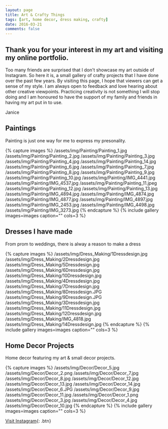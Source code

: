 ```yaml
---
layout: page
title: Art & Crafty Things
tags: [art, home decor, dress making, crafty]
date: 2016-03-21
comments: false
---
```


## Thank you for your interest in my art and visiting my online portfolio. 

Too many friends are surprised that I don't showcase my art outside of Instagram. So here it is, a small gallery of crafty projects that I have done over the past few years. By visiting this page, I hope that viewers can get a sense of my style. I am always open to feedback and love hearing about other creative viewpoints. Practicing creativity is not something I will stop doing and I am honoured to have the support of my family and friends in having my art put in to use.

Janice


## Paintings

Painting is just one way for me to express my presonality.

{% capture images %}
	/assets/img/Painting/Painting_1.jpg
	/assets/img/Painting/Painting_2.jpg
	/assets/img/Painting/Painting_3.jpg
	/assets/img/Painting/Painting_4.jpg
	/assets/img/Painting/Painting_14.jpg
	/assets/img/Painting/Painting_6.jpg
	/assets/img/Painting/Painting_7.jpg
	/assets/img/Painting/Painting_8.jpg
	/assets/img/Painting/Painting_9.jpg
	/assets/img/Painting/Painting_10.jpg
	/assets/img/Painting/IMG_4441.jpg
	/assets/img/Painting/IMG_4537.jpg
	/assets/img/Painting/Painting_11.jpeg
	/assets/img/Painting/Painting_12.jpg
	/assets/img/Painting/Painting_13.jpg
	/assets/img/Painting/IMG_4894.jpg
	/assets/img/Painting/IMG_4874.jpg
	/assets/img/Painting/IMG_4877.jpg
	/assets/img/Painting/IMG_4897.jpg
	/assets/img/Painting/IMG_2453.jpg
	/assets/img/Painting/IMG_4498.jpg
	/assets/img/Painting/IMG_3273.jpg
{% endcapture %}
{% include gallery images=images caption="" cols=3 %}


## Dresses I have made 

From prom to weddings, there is alway a reason to make a dress

{% capture images %}
	/assets/img/Dress_Making/1Dressdesign.jpg
	/assets/img/Dress_Making/2Dressdesign.jpg
	/assets/img/Dress_Making/5Dressdesign.jpg
	/assets/img/Dress_Making/6Dressdesign.jpg
	/assets/img/Dress_Making/10Dressdesign.jpg
	/assets/img/Dress_Making/4Dressdesign.jpg
	/assets/img/Dress_Making/7Dressdesign.jpg
	/assets/img/Dress_Making/8Dressdesign.JPG
	/assets/img/Dress_Making/9Dressdesign.JPG
	/assets/img/Dress_Making/3Dressdesign.jpg
	/assets/img/Dress_Making/11Dressdesign.jpg
	/assets/img/Dress_Making/12Dressdesign.jpg
	/assets/img/Dress_Making/IMG_4818.jpg
	/assets/img/Dress_Making/14Dressdesign.jpg
{% endcapture %}
{% include gallery images=images caption="" cols=3 %}


## Home Decor Projects

Home decor featuring my art & small decor projects.

{% capture images %}
	/assets/img/Decor/Decor_5.jpg
	/assets/img/Decor/Decor_2.png
	/assets/img/Decor/Decor_7.jpg
	/assets/img/Decor/Decor_8.jpg
	/assets/img/Decor/Decor_12.jpg
	/assets/img/Decor/Decor_13.jpg
    /assets/img/Decor/Decor_14.jpg
	/assets/img/Decor/Decor_6.JPG
	/assets/img/Decor/Decor_9.jpg
	/assets/img/Decor/Decor_11.jpg
	/assets/img/Decor/Decor_1.png
	/assets/img/Decor/Decor_3.jpg
	/assets/img/Decor/Decor_4.jpg
	/assets/img/Decor/Decor_10.jpg
{% endcapture %}
{% include gallery images=images caption="" cols=3 %}


[Visit Instagram](https://www.instagram.com/missjaytang/){: .btn}

